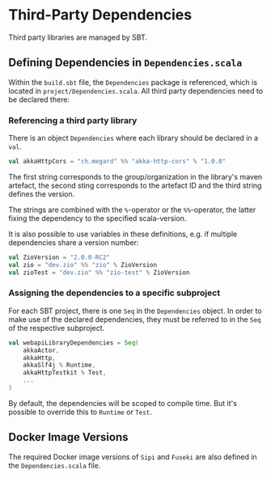 # Third-Party Dependencies

Third party libraries are managed by SBT.

## Defining Dependencies in `Dependencies.scala`

Within the `build.sbt` file, the `Dependencies` package is referenced, which is located in `project/Dependencies.scala`.
All third party dependencies need to be declared there:

### Referencing a third party library

There is an object `Dependencies` where each library should be declared in a `val`.

```scala
val akkaHttpCors = "ch.megard" %% "akka-http-cors" % "1.0.0"
```

The first string corresponds to the group/organization in the library's maven artefact,
the second sting corresponds to the artefact ID and the third string defines the version.

The strings are combined with the `%`-operator or the `%%`-operator, the latter fixing the dependency to the specified scala-version.

It is also possible to use variables in these definitions, e.g. if multiple dependencies share a version number:

```scala
val ZioVersion = "2.0.0-RC2"
val zio = "dev.zio" %% "zio" % ZioVersion
val zioTest = "dev.zio" %% "zio-test" % ZioVersion
```

### Assigning the dependencies to a specific subproject

For each SBT project, there is one `Seq` in the `Dependencies` object.
In order to make use of the declared dependencies, they must be referred to in the `Seq` of the respective subproject.

```scala
val webapiLibraryDependencies = Seq(
    akkaActor,
    akkaHttp,
    akkaSlf4j % Runtime,
    akkaHttpTestkit % Test,
    ...
)
```

By default, the dependencies will be scoped to compile time. But it's possible to override this to `Runtime` or `Test`.


## Docker Image Versions

The required Docker image versions of `Sipi` and `Fuseki` are also defined in the `Dependencies.scala` file.
